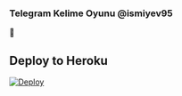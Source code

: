 ### Telegram Kelime Oyunu @ismiyev95
📝
## Deploy to Heroku

[![Deploy](https://www.herokucdn.com/deploy/button.svg)](https://heroku.com/deploy?template=https://github.com/Zamannismiyev/ASOK-lim-) 
